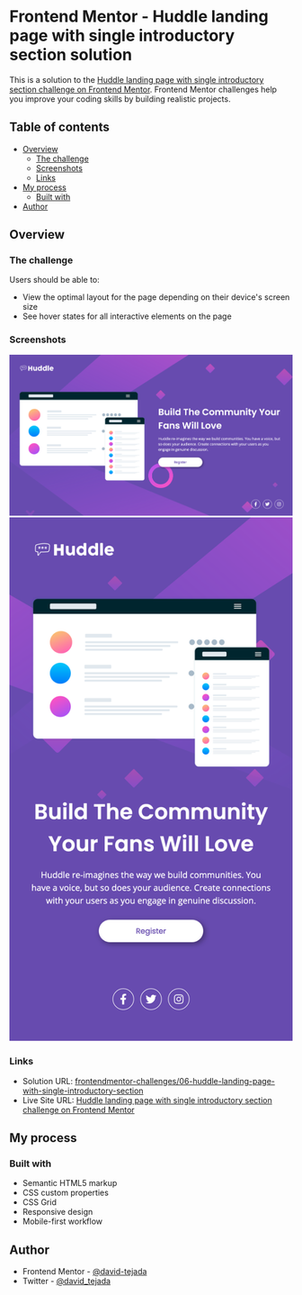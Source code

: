 # Frontend Mentor - Huddle landing page with single introductory section solution

This is a solution to the [Huddle landing page with single introductory section challenge on Frontend Mentor](https://www.frontendmentor.io/challenges/huddle-landing-page-with-a-single-introductory-section-B_2Wvxgi0). Frontend Mentor challenges help you improve your coding skills by building realistic projects.

## Table of contents

- [Overview](#overview)
  - [The challenge](#the-challenge)
  - [Screenshots](#screenshots)
  - [Links](#links)
- [My process](#my-process)
  - [Built with](#built-with)
- [Author](#author)

## Overview

### The challenge

Users should be able to:

- View the optimal layout for the page depending on their device's screen size
- See hover states for all interactive elements on the page

### Screenshots

![desktop](./screenshots/desktop.png)
![mobile](./screenshots/mobile.png)

### Links

- Solution URL: [frontendmentor-challenges/06-huddle-landing-page-with-single-introductory-section](https://github.com/david-tejada/frontendmentor-challenges/tree/main/06-huddle-landing-page-with-single-introductory-section)
- Live Site URL: [Huddle landing page with single introductory section challenge on Frontend Mentor](https://magenta-cassata-09377a.netlify.com)

## My process

### Built with

- Semantic HTML5 markup
- CSS custom properties
- CSS Grid
- Responsive design
- Mobile-first workflow

## Author

- Frontend Mentor - [@david-tejada](https://www.frontendmentor.io/profile/david-tejada)
- Twitter - [@david_tejada](https://www.twitter.com/david_tejada)
